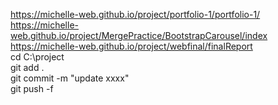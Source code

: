 https://michelle-web.github.io/project/portfolio-1/portfolio-1/ <br>
https://michelle-web.github.io/project/MergePractice/BootstrapCarousel/index <br>
https://michelle-web.github.io/project/webfinal/finalReport <br>
cd C:\project <br>
git add . <br>
git commit -m "update xxxx" <br>
git push -f <br>
